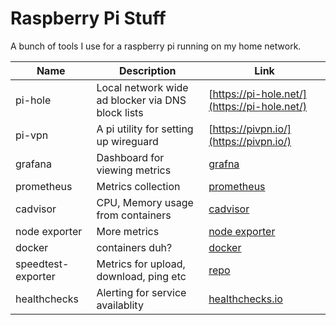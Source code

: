 # Raspberry Pi Stuff

A bunch of tools I use for a raspberry pi running on my home network.

|        Name        |                    Description                    |                              Link                               |
| ------------------ | ------------------------------------------------- | --------------------------------------------------------------- |
| pi-hole            | Local network wide ad blocker via DNS block lists | [https://pi-hole.net/](https://pi-hole.net/)                    |
| pi-vpn             | A pi utility for setting up wireguard             | [https://pivpn.io/](https://pivpn.io/)                          |
| grafana            | Dashboard for viewing metrics                     | [grafna](https://grafana.com/)                                  |
| prometheus         | Metrics collection                                | [prometheus](https://prometheus.io/)                            |
| cadvisor           | CPU, Memory usage from containers                 | [cadvisor](https://github.com/google/cadvisor)                  |
| node exporter      | More metrics                                      | [node exporter](https://github.com/prometheus/node_exporter)    |
| docker             | containers duh?                                   | [docker](https://www.docker.com/)                               |
| speedtest-exporter | Metrics for upload, download, ping etc            | [repo](https://github.com/MiguelNdeCarvalho/speedtest-exporter) |
| healthchecks       | Alerting for service availablity                  | [healthchecks.io](https://healthchecks.io/)                     |